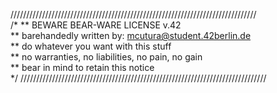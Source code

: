 //////////////////////////////////////////////////////////////////////////////  
/*
** BEWARE BEAR-WARE LICENSE v.42  
** barehandedly written by: <mcutura@student.42berlin.de>  
** do whatever you want with this stuff  
** no warranties, no liabilities, no pain, no gain  
** bear in mind to retain this notice  
*/
//////////////////////////////////////////////////////////////////////////////  
